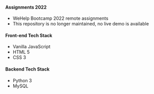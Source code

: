 #### Assignments 2022
- WeHelp Bootcamp 2022 remote assignments
- This repository is no longer maintained, no live demo is available

#### Front-end Tech Stack
- Vanilla JavaScript
- HTML 5
- CSS 3

#### Backend Tech Stack
- Python 3
- MySQL
